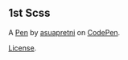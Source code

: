 1st Scss
--------


A [Pen](https://codepen.io/asuapretni/pen/poZPMwK) by [asuapretni](https://codepen.io/asuapretni) on [CodePen](https://codepen.io).

[License](https://codepen.io/license/pen/poZPMwK).